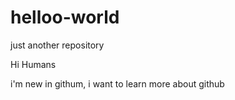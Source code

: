 # helloo-world
just another repository

Hi Humans

i'm new in githum, i want to learn more about github
